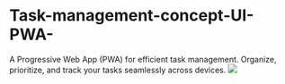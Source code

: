 # Task-management-concept-UI-PWA-
A Progressive Web App (PWA) for efficient task management. Organize, prioritize, and track your tasks seamlessly across devices.
<img src="https://cdn.dribbble.com/users/5125659/screenshots/16960556/media/2950079a34dfbc55df7f1f26d401e218.png?resize=768x576&vertical=center">
